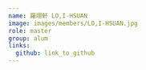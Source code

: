 ```yaml
---
name: 羅翊軒 LO,I-HSUAN 
image: images/members/LO,I-HSUAN.jpg 
role: master
group: alum
links:
  github: link_to_github 
---
```

